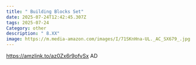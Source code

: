 ```yaml
---
title: " Building Blocks Set"
date: 2025-07-24T12:42:45.307Z
tags: 2025-07-24
Category: other
description: " 8.XX"
image: https://m.media-amazon.com/images/I/71SKnHna-UL._AC_SX679_.jpg
---
```

https://amzlink.to/az0Zx6r9ofvSx     AD